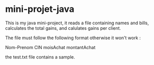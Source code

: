# mini-projet-java

This is my java mini-project, it reads a file containing names and bills, calculates the total gains, and calulates gains per client.

The file must follow the following format otherwise it won't work :

Nom-Prenom CIN moisAchat montantAchat

the test.txt file contains a sample.
